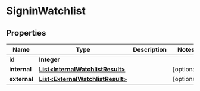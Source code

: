 

# SigninWatchlist

## Properties

Name | Type | Description | Notes
------------ | ------------- | ------------- | -------------
**id** | **Integer** |  | 
**internal** | [**List&lt;InternalWatchlistResult&gt;**](InternalWatchlistResult.md) |  |  [optional]
**external** | [**List&lt;ExternalWatchlistResult&gt;**](ExternalWatchlistResult.md) |  |  [optional]




